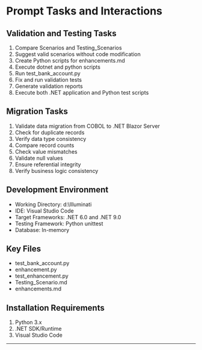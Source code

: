 # Prompt Tasks and Interactions

## Validation and Testing Tasks
1. Compare Scenarios and Testing_Scenarios
2. Suggest valid scenarios without code modification
3. Create Python scripts for enhancements.md
4. Execute dotnet and python scripts
5. Run test_bank_account.py
6. Fix and run validation tests
7. Generate validation reports
8. Execute both .NET application and Python test scripts

## Migration Tasks
1. Validate data migration from COBOL to .NET Blazor Server
2. Check for duplicate records
3. Verify data type consistency
4. Compare record counts
5. Check value mismatches
6. Validate null values
7. Ensure referential integrity
8. Verify business logic consistency

## Development Environment
- Working Directory: d:\Illuminati
- IDE: Visual Studio Code
- Target Frameworks: .NET 6.0 and .NET 9.0
- Testing Framework: Python unittest
- Database: In-memory

## Key Files
- test_bank_account.py
- enhancement.py
- test_enhancement.py
- Testing_Scenario.md
- enhancements.md

## Installation Requirements
1. Python 3.x
2. .NET SDK/Runtime
3. Visual Studio Code
---